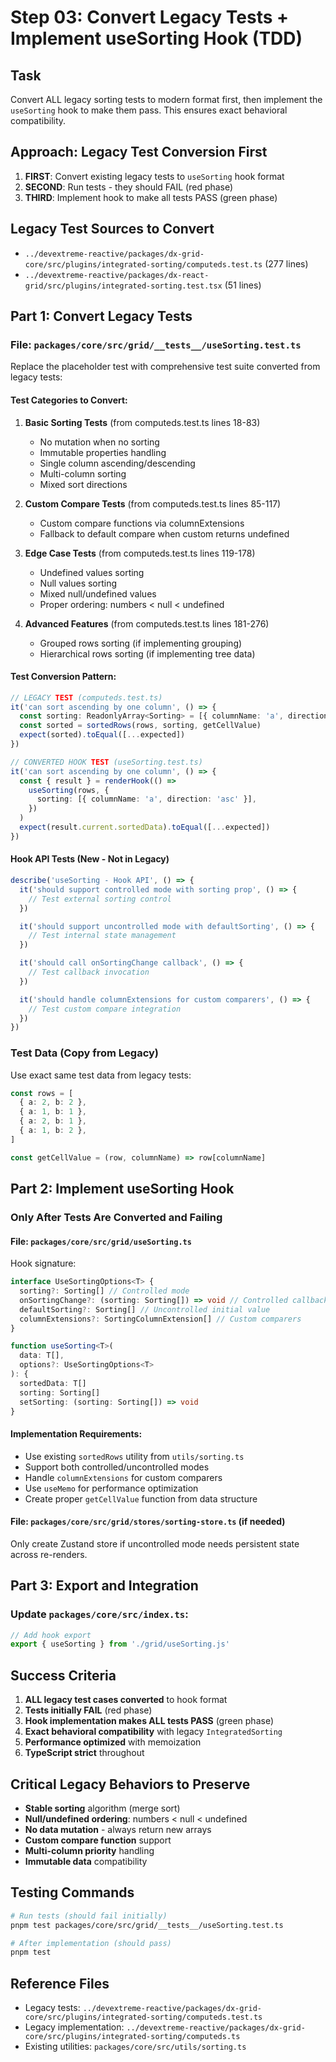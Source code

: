 # Step 03: Convert Legacy Tests + Implement useSorting Hook (TDD)

## Task

Convert ALL legacy sorting tests to modern format first, then implement the `useSorting` hook to make them pass. This ensures exact behavioral compatibility.

## Approach: Legacy Test Conversion First

1. **FIRST**: Convert existing legacy tests to `useSorting` hook format
2. **SECOND**: Run tests - they should FAIL (red phase)
3. **THIRD**: Implement hook to make all tests PASS (green phase)

## Legacy Test Sources to Convert

- `../devextreme-reactive/packages/dx-grid-core/src/plugins/integrated-sorting/computeds.test.ts` (277 lines)
- `../devextreme-reactive/packages/dx-react-grid/src/plugins/integrated-sorting.test.tsx` (51 lines)

## Part 1: Convert Legacy Tests

### File: `packages/core/src/grid/__tests__/useSorting.test.ts`

Replace the placeholder test with comprehensive test suite converted from legacy tests:

#### Test Categories to Convert:

1. **Basic Sorting Tests** (from computeds.test.ts lines 18-83)
   - No mutation when no sorting
   - Immutable properties handling
   - Single column ascending/descending
   - Multi-column sorting
   - Mixed sort directions

2. **Custom Compare Tests** (from computeds.test.ts lines 85-117)
   - Custom compare functions via columnExtensions
   - Fallback to default compare when custom returns undefined

3. **Edge Case Tests** (from computeds.test.ts lines 119-178)
   - Undefined values sorting
   - Null values sorting
   - Mixed null/undefined values
   - Proper ordering: numbers < null < undefined

4. **Advanced Features** (from computeds.test.ts lines 181-276)
   - Grouped rows sorting (if implementing grouping)
   - Hierarchical rows sorting (if implementing tree data)

#### Test Conversion Pattern:

```typescript
// LEGACY TEST (computeds.test.ts)
it('can sort ascending by one column', () => {
  const sorting: ReadonlyArray<Sorting> = [{ columnName: 'a', direction: 'asc' }]
  const sorted = sortedRows(rows, sorting, getCellValue)
  expect(sorted).toEqual([...expected])
})

// CONVERTED HOOK TEST (useSorting.test.ts)
it('can sort ascending by one column', () => {
  const { result } = renderHook(() =>
    useSorting(rows, {
      sorting: [{ columnName: 'a', direction: 'asc' }],
    })
  )
  expect(result.current.sortedData).toEqual([...expected])
})
```

#### Hook API Tests (New - Not in Legacy)

```typescript
describe('useSorting - Hook API', () => {
  it('should support controlled mode with sorting prop', () => {
    // Test external sorting control
  })

  it('should support uncontrolled mode with defaultSorting', () => {
    // Test internal state management
  })

  it('should call onSortingChange callback', () => {
    // Test callback invocation
  })

  it('should handle columnExtensions for custom comparers', () => {
    // Test custom compare integration
  })
})
```

### Test Data (Copy from Legacy)

Use exact same test data from legacy tests:

```typescript
const rows = [
  { a: 2, b: 2 },
  { a: 1, b: 1 },
  { a: 2, b: 1 },
  { a: 1, b: 2 },
]

const getCellValue = (row, columnName) => row[columnName]
```

## Part 2: Implement useSorting Hook

### Only After Tests Are Converted and Failing

#### File: `packages/core/src/grid/useSorting.ts`

Hook signature:

```typescript
interface UseSortingOptions<T> {
  sorting?: Sorting[] // Controlled mode
  onSortingChange?: (sorting: Sorting[]) => void // Controlled callback
  defaultSorting?: Sorting[] // Uncontrolled initial value
  columnExtensions?: SortingColumnExtension[] // Custom comparers
}

function useSorting<T>(
  data: T[],
  options?: UseSortingOptions<T>
): {
  sortedData: T[]
  sorting: Sorting[]
  setSorting: (sorting: Sorting[]) => void
}
```

#### Implementation Requirements:

- Use existing `sortedRows` utility from `utils/sorting.ts`
- Support both controlled/uncontrolled modes
- Handle `columnExtensions` for custom comparers
- Use `useMemo` for performance optimization
- Create proper `getCellValue` function from data structure

#### File: `packages/core/src/grid/stores/sorting-store.ts` (if needed)

Only create Zustand store if uncontrolled mode needs persistent state across re-renders.

## Part 3: Export and Integration

### Update `packages/core/src/index.ts`:

```typescript
// Add hook export
export { useSorting } from './grid/useSorting.js'
```

## Success Criteria

1. **ALL legacy test cases converted** to hook format
2. **Tests initially FAIL** (red phase)
3. **Hook implementation makes ALL tests PASS** (green phase)
4. **Exact behavioral compatibility** with legacy `IntegratedSorting`
5. **Performance optimized** with memoization
6. **TypeScript strict** throughout

## Critical Legacy Behaviors to Preserve

- **Stable sorting** algorithm (merge sort)
- **Null/undefined ordering**: numbers < null < undefined
- **No data mutation** - always return new arrays
- **Custom compare function** support
- **Multi-column priority** handling
- **Immutable data** compatibility

## Testing Commands

```bash
# Run tests (should fail initially)
pnpm test packages/core/src/grid/__tests__/useSorting.test.ts

# After implementation (should pass)
pnpm test
```

## Reference Files

- Legacy tests: `../devextreme-reactive/packages/dx-grid-core/src/plugins/integrated-sorting/computeds.test.ts`
- Legacy implementation: `../devextreme-reactive/packages/dx-grid-core/src/plugins/integrated-sorting/computeds.ts`
- Existing utilities: `packages/core/src/utils/sorting.ts`
